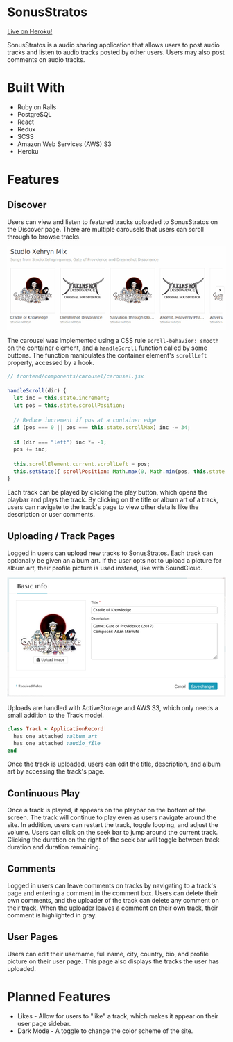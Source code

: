 # SonusStratos

[Live on Heroku!](https://sonusstratos.herokuapp.com/#/)

SonusStratos is a audio sharing application that allows users to post audio tracks and listen to audio tracks posted by other users. Users may also post comments on audio tracks.

# Built With

* Ruby on Rails
* PostgreSQL
* React
* Redux
* SCSS
* Amazon Web Services (AWS) S3
* Heroku

# Features

## Discover

Users can view and listen to featured tracks uploaded to SonusStratos on the Discover page. There are multiple carousels that users can scroll through to browse tracks.

![Carousel](https://github.com/henry-pan/SonusStratos/blob/main/docs/carousel.gif)

The carousel was implemented using a CSS rule `scroll-behavior: smooth` on the container element, and a `handleScroll` function called by some buttons. The function  manipulates the container element's `scrollLeft` property, accessed by a hook.

```javascript
// frontend/components/carousel/carousel.jsx

handleScroll(dir) {
  let inc = this.state.increment;
  let pos = this.state.scrollPosition;

  // Reduce increment if pos at a container edge
  if (pos === 0 || pos === this.state.scrollMax) inc -= 34;

  if (dir === "left") inc *= -1;
  pos += inc;

  this.scrollElement.current.scrollLeft = pos;
  this.setState({ scrollPosition: Math.max(0, Math.min(pos, this.state.scrollMax)) });
}
```

Each track can be played by clicking the play button, which opens the playbar and plays the track. By clicking on the title or album art of a track, users can navigate to the track's page to view other details like the description or user comments.

## Uploading / Track Pages

Logged in users can upload new tracks to SonusStratos. Each track can optionally be given an album art. If the user opts not to upload a picture for album art, their profile picture is used instead, like with SoundCloud.

![Upload](https://github.com/henry-pan/SonusStratos/blob/main/docs/upload.png)

Uploads are handled with ActiveStorage and AWS S3, which only needs a small addition to the Track model.

```ruby
class Track < ApplicationRecord
  has_one_attached :album_art
  has_one_attached :audio_file
end
```

Once the track is uploaded, users can edit the title, description, and album art by accessing the track's page.

## Continuous Play

Once a track is played, it appears on the playbar on the bottom of the screen. The track will continue to play even as users navigate around the site. In addition, users can restart the track, toggle looping, and adjust the volume. Users can click on the seek bar to jump around the current track. Clicking the duration on the right of the seek bar will toggle between track duration and duration remaining.

## Comments

Logged in users can leave comments on tracks by navigating to a track's page and entering a comment in the comment box. Users can delete their own comments, and the uploader of the track can delete any comment on their track. When the uploader leaves a comment on their own track, their comment is highlighted in gray.

## User Pages

Users can edit their username, full name, city, country, bio, and profile picture on their user page. This page also displays the tracks the user has uploaded.

# Planned Features

* Likes - Allow for users to "like" a track, which makes it appear on their user page sidebar.
* Dark Mode - A toggle to change the color scheme of the site.
